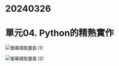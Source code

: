 # 20240326

# 單元04. Python的精熟實作

![螢幕擷取畫面 (1)](https://github.com/Phongciuciu123/Typhoon_U1114171005/assets/162242571/ea69c4b9-edb3-46b4-b500-724688c79abe)

![螢幕擷取畫面 (2)](https://github.com/Phongciuciu123/Typhoon_U1114171005/assets/162242571/84256914-c4dc-4eba-be8f-c9c40e093668)
